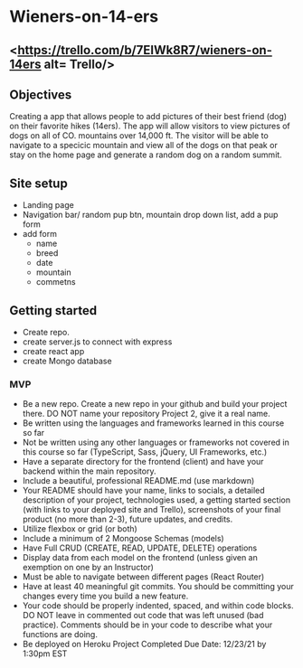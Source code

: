 # Wieners-on-14-ers
## <https://trello.com/b/7EIWk8R7/wieners-on-14ers alt= Trello/>

## Objectives
Creating a app that allows people to add pictures of their best friend (dog) on their favorite hikes (14ers). The app will allow visitors to view pictures of dogs on all of CO. mountains over 14,000 ft. The visitor will be able to navigate to a specicic mountain and view all of the dogs on that peak or stay on the home page and generate a random dog on a random summit. 


## Site setup
* Landing page
* Navigation bar/ random pup btn, mountain drop down list, add a pup form
* add form
  * name
  * breed 
  * date 
  * mountain 
  * commetns

## Getting started
* Create repo.
* create server.js to connect with express
* create react app
* create Mongo database 





### MVP 
 * Be a new repo. Create a new repo in your github and build your project there. DO NOT name your repository Project 2, give it a real name.
* Be written using the languages and frameworks learned in this course so far
* Not be written using any other languages or frameworks not covered in this course so far (TypeScript, Sass, jQuery, UI Frameworks, etc.)
* Have a separate directory for the frontend (client) and have your backend within the main repository.
* Include a beautiful, professional README.md (use markdown)
* Your README should have your name, links to socials, a detailed description of your project, technologies used, a getting started section (with links to your deployed site and Trello), screenshots of your final product (no more than 2-3), future updates, and credits.
* Utilize flexbox or grid (or both)
* Include a minimum of 2 Mongoose Schemas (models)
* Have Full CRUD (CREATE, READ, UPDATE, DELETE) operations
* Display data from each model on the frontend (unless given an exemption on one by an Instructor)
* Must be able to navigate between different pages (React Router)
* Have at least 40 meaningful git commits. You should be committing your changes every time you build a new feature.
* Your code should be properly indented, spaced, and within code blocks. DO NOT leave in commented out code that was left unused (bad practice). Comments should be in your code to describe what your functions are doing.
* Be deployed on Heroku
Project Completed Due Date: 12/23/21 by 1:30pm EST

